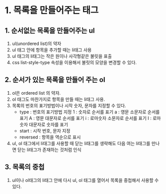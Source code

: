 # 1. 목록을 만들어주는 태그
## 1. 순서없는 목록을 만들어주는 ul
1. ul(unordered list)의 약자
2. ul 태그 안에 항목을 추가할 때는 li태그 사용
3. ul 태그의 li태그는 작은 원이나 사각형같은 불릿을 표출
4. css list-style-type 속성을 이용해서 불릿의 모양을 변경할 수 있다.

## 2. 순서가 있는 목록을 만들어 주는 ol
1. ol은 ordered list 의 약자.
2. ol 태그도 마찬가지로 항목을 만들 때는 li태그 사용.
3. 목록의 번호의 표기방법이나 시작 숫자, 문자를 지정할 수 있다.
    - type : 번호의 표기방법 지정
             1 : 숫자로 순서를 표기
             a : 영문 소문자로 순서를 표기
             A : 영문 대문자로 순서를 표기
             i : 로마숫자 소문자로 순서를 표기
             I : 로마숫자 대문자로 숫자를 표기
    - start : 시작 번호, 문자 지정
    - reversed : 항목을 역순으로 표시
4. ul, ol 태그에서 li태그를 사용할 때 닫는 li태그를 생략해도 다음 여는 li태그를 만나면 닫는 li태그가 존재하는 것처럼 인식

## 3. 목록의 중첩
1. ul이나 ol태그의 li태그 안에 다시 ul, ol 태그를 열어서 목록을 중첩해서 사용할 수 있다.
